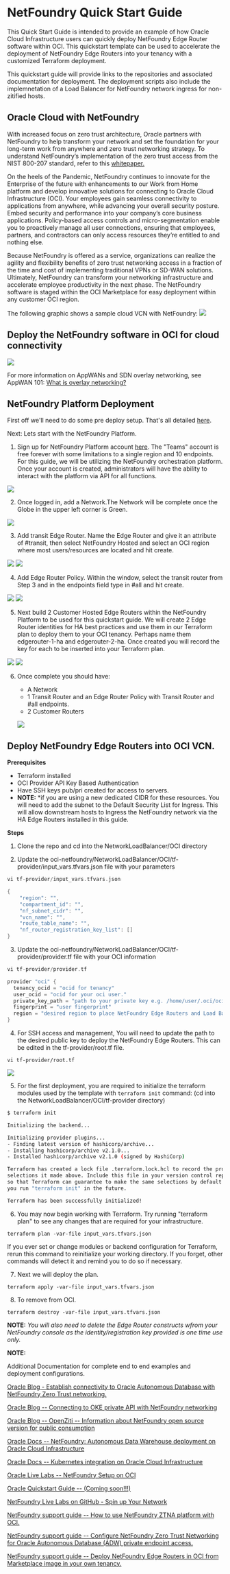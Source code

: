 # NetFoundry Quick Start Guide

This Quick Start Guide is intended to provide an example of how Oracle Cloud Infrastructure users can quickly deploy NetFoundry Edge Router software within OCI. This quickstart template can be used to accelerate the deployment of NetFoundry Edge Routers into your tenancy with a customized Terraform deployment.

This quickstart guide will provide links to the repositories and associated documentation for deployment. The deployment scripts also include the implemnetation of a Load Balancer for NetFoundry network ingress for non-zitified hosts.

## Oracle Cloud with NetFoundry

With increased focus on zero trust architecture, Oracle partners with NetFoundry to help transform your network and set the foundation for your long-term work from anywhere and zero trust networking strategy. To understand NetFoundry’s implementation of the zero trust access from the NIST 800-207 standard, refer to this [whitepaper.](https://netfoundry.io/resources/netfoundry-and-nist-white-paper/)

On the heels of the Pandemic, NetFoundry continues to innovate for the Enterprise of the future with enhancements to our Work from Home platform and develop innovative solutions for connecting to Oracle Cloud Infrastructure (OCI). Your employees gain seamless connectivity to applications from anywhere, while advancing your overall security posture. Embed security and performance into your company’s core business applications. Policy-based access controls and micro-segmentation enable you to proactively manage all user connections, ensuring that employees, partners, and contractors can only access resources they’re entitled to and nothing else.

Because NetFoundry is offered as a service, organizations can realize the agility and flexibility benefits of zero trust networking access in a fraction of the time and cost of implementing traditional VPNs or SD-WAN solutions. Ultimately, NetFoundry can transform your networking infrastructure and accelerate employee productivity in the next phase. The NetFoundry software is staged within the OCI Marketplace for easy deployment within any customer OCI region.

The following graphic shows a sample cloud VCN with NetFoundry:
![](images/net_diag2.png)

## Deploy the NetFoundry software in OCI for cloud connectivity

![](images/1-2-3.jfif)

For more information on AppWANs and SDN overlay networking, see AppWAN 101: [What is overlay networking?](https://netfoundry.io/appwan-101-what-is-overlay-networking/)





## NetFoundry Platform Deployment

First off we'll need to do some pre deploy setup.  That's all detailed [here](https://github.com/oracle/oci-quickstart-prerequisites).


Next: Lets start with the NetFoundry Platform.

1. Sign up for NetFoundry Platform account [here](https://www.netfoundry.io/signup). The "Teams" account is free forever with some limitations to a single region and 10 endpoints. For this guide, we will be utilizing the NetFoundry orchestration platform. Once your account is created, administrators will have the ability to interact with the platform via API for all functions.

![](images/signup.jpg)

2. Once logged in, add a Network.The Network will be complete once the Globe in the upper left corner is Green.

![](images/add_net_1.jpg)

3. Add transit Edge Router. Name the Edge Router and give it an attribute of #transit, then select NetFoundry Hosted and select an OCI region where most users/resources are located and hit create. 

![](images/edge_router.jpg)
![](images/fabricrouter2.jpg)

4. Add Edge Router Policy. Within the window, select the transit router from Step 3 and in the endpoints field type in #all and hit create.

![](images/er_policy1.jpg)
![](images/er_policy2.jpg)

5. Next build 2 Customer Hosted Edge Routers within the NetFoundry Platform to be used for this quickstart guide. We will create 2 Edge Router identities for HA best practices and use them in our Terraform plan to deploy them to your OCI tenancy. Perhaps name them edgerouter-1-ha and edgerouter-2-ha. Once created you will record the key for each to be inserted into your Terraform plan.

![](images/customer1.jpg)
![](images/cust_reg.jpg)

6. Once complete you should have:
    * A Network
    * 1 Transit Router and an Edge Router Policy with Transit Router and #all endpoints.
    * 2 Customer Routers
    
    ![](images/complete.jpg)
    
    
    
## Deploy NetFoundry Edge Routers into OCI VCN.

**Prerequisites**
* Terraform installed
* OCI Provider API Key Based Authentication
* Have SSH keys pub/pri created for access to servers.
* **NOTE:** *if you are using a new dedicated CIDR for these resources. You will need to add the subnet to the Default Security List for Ingress. This will allow downstream hosts to Ingress the NetFoundry network via the HA Edge Routers installed in this guide.

**Steps**

1. Clone the repo and cd into the NetworkLoadBalancer/OCI directory

2. Update the oci-netfoundry/NetworkLoadBalancer/OCI/tf-provider/input_vars.tfvars.json file with your parameters

```h
vi tf-provider/input_vars.tfvars.json

{
    "region": "",
    "compartment_id": "",
    "nf_subnet_cidr": "",
    "vcn_name": "",
    "route_table_name": "",
    "nf_router_registration_key_list": []
}
```

3. Update the oci-netfoundry/NetworkLoadBalancer/OCI/tf-provider/provider.tf file with your OCI information

```h
vi tf-provider/provider.tf

provider "oci" {
  tenancy_ocid = "ocid for tenancy"
  user_ocid = "ocid for your oci user."
  private_key_path = "path to your private key e.g. /home/user/.oci/oci_api_key.pem"
  fingerprint = "user fingerprint"
  region = "desired region to place NetFoundry Edge Routers and Load Balancer"
}
```

4. For SSH access and management, You will need to update the path to the desired public key to deploy the NetFoundry Edge Routers. This can be edited in the tf-provider/root.tf file. 
```
vi tf-provider/root.tf
```
![](images/public%20key.jpg)




5. For the first deployment, you are required to initialize the terraform modules used by the template with  `terraform init` command: (cd into the NetworkLoadBalancer/OCI/tf-provider directory)


```bash
$ terraform init

Initializing the backend...

Initializing provider plugins...
- Finding latest version of hashicorp/archive...
- Installing hashicorp/archive v2.1.0...
- Installed hashicorp/archive v2.1.0 (signed by HashiCorp)

Terraform has created a lock file .terraform.lock.hcl to record the provider
selections it made above. Include this file in your version control repository
so that Terraform can guarantee to make the same selections by default when
you run "terraform init" in the future.

Terraform has been successfully initialized!
```

6. You may now begin working with Terraform. Try running "terraform plan" to see any changes that are required for your infrastructure. 

```
terraform plan -var-file input_vars.tfvars.json
```
If you ever set or change modules or backend configuration for Terraform,
rerun this command to reinitialize your working directory. If you forget, other
commands will detect it and remind you to do so if necessary.

7. Next we will deploy the plan.
```
terraform apply -var-file input_vars.tfvars.json
```

8. To remove from OCI.
```
terraform destroy -var-file input_vars.tfvars.json
```
**NOTE:** *You will also need to delete the Edge Router constructs wfrom your NetFoundry console as the identity/registration key provided is one time use only.* 

**NOTE:** 









Additional Documentation for complete end to end examples and deployment configurations.

[Oracle Blog - Establish connectivity to Oracle Autonomous Database with NetFoundry Zero Trust networking.](https://blogs.oracle.com/cloud-infrastructure/post/zero-trust-network-access-with-netfoundry)

[Oracle Blog -- Connecting to OKE private API with NetFoundry networking](https://blogs.oracle.com/cloud-infrastructure/post/connecting-to-oke-private-api-with-netfoundry-networking)

[Oracle Blog -- OpenZiti -- Information about NetFoundry open source version for public consumption](https://blogs.oracle.com/javamagazine/post/java-zero-trust-openziti)

[Oracle Docs -- NetFoundry: Autonomous Data Warehouse deployment on Oracle Cloud Infrastructure](https://docs.oracle.com/en/solutions/netfoundry-adw-on-oci/index.html)

[Oracle Docs -- Kubernetes integration on Oracle Cloud Infrastructure](https://docs.oracle.com/en/solutions/netfoundry-oke-on-oci/index.html)


[Oracle Live Labs -- NetFoundry Setup on OCI](https://apexapps.oracle.com/pls/apex/dbpm/r/livelabs/view-workshop?wid=829)

[Oracle Quickstart Guide -- (Coming soon!!!)](https://github.com/oracle-quickstart/oci-netfoundry)

[NetFoundry Live Labs on GitHub - Spin up Your Network](https://github.com/ojbfive/oci-naas-ztna-netfoundry)

[NetFoundry support guide -- How to use NetFoundry ZTNA platform with OCI.
](https://support.netfoundry.io/hc/en-us/articles/360055462471-Getting-started-with-NetFoundry-Zero-Trust-Networking-Oracle-example-setup-)

[NetFoundry support guide -- Configure NetFoundry Zero Trust Networking for Oracle Autonomous Database (ADW) private endpoint access.](https://support.netfoundry.io/hc/en-us/articles/360055772252-Configure-NetFoundry-Zero-Trust-Networking-for-Oracle-Autonomous-Database-ADW-private-endpoint-access-)

[NetFoundry support guide -- Deploy NetFoundry Edge Routers in OCI from Marketplace image in your own tenancy.](https://support.netfoundry.io/hc/en-us/articles/360054992952-Deployment-Guide-for-Oracle-Cloud-Edge-Routers)
